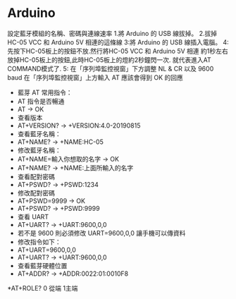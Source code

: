 # Arduino
設定藍牙模組的名稱、密碼與連線速率
1.將 Arduino 的 USB 線拔掉。
2.拔掉 HC-05 VCC 和 Arduino 5V 相連的這條線
3:將 Arduino 的 USB 線插入電腦。
4:先按下HC-05板上的按鈕不放.然行將HC-05 VCC 和 Arduino 5V 相連
  約1秒左右放掉HC-05板上的按鈕,此時HC-05板上的燈約2秒鐘閃一次.
  就代表進入AT COMMAND模式了.
5:
  在「序列埠監控視窗」下方調整 NL & CR 以及 9600 baud
  在「序列埠監控視窗」上方輸入 AT 應該會得到 OK 的回應
* 藍芽 AT 常用指令：
* AT 指令是否暢通
* AT -> OK
* 查看版本
* AT+VERSION? -> +VERSION:4.0-20190815
* 查看藍牙名稱：
* AT+NAME? -> +NAME:HC-05
* 修改藍牙名稱：
* AT+NAME=輸入你想取的名字 -> OK
* AT+NAME? -> +NAME:上面所輸入的名字
* 查看配對密碼
* AT+PSWD? -> +PSWD:1234
* 修改配對密碼
* AT+PSWD=9999 -> OK
* AT+PSWD? -> +PSWD:9999          
* 查看 UART
* AT+UART? -> +UART:9600,0,0                 
* 若不是 9600 則必須修改 UART=9600,0,0 讓手機可以傳資料
* 修改指令如下：
* AT+UART=9600,0,0
* AT+UART? -> +UART:9600,0,0
* 查看藍芽硬體位置
* AT+ADDR? -> +ADDR:0022:01:0010F8

*AT+ROLE? 0 從端   1主端
